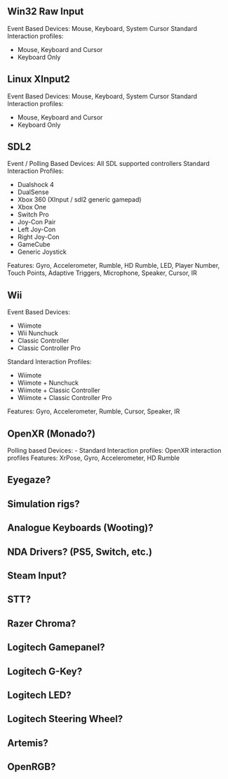 ## Win32 Raw Input
Event Based
Devices: Mouse, Keyboard, System Cursor
Standard Interaction profiles: 

- Mouse, Keyboard and Cursor
- Keyboard Only

## Linux XInput2
Event Based
Devices: Mouse, Keyboard, System Cursor
Standard Interaction profiles:

- Mouse, Keyboard and Cursor
- Keyboard Only

## SDL2
Event / Polling Based
Devices: All SDL supported controllers
Standard Interaction Profiles: 

- Dualshock 4
- DualSense
- Xbox 360 (XInput / sdl2 generic gamepad)
- Xbox One
- Switch Pro
- Joy-Con Pair
- Left Joy-Con
- Right Joy-Con
- GameCube
- Generic Joystick

Features: Gyro, Accelerometer, Rumble, HD Rumble, LED, Player Number, Touch Points, Adaptive Triggers, Microphone, Speaker, Cursor, IR

## Wii
Event Based
Devices: 

- Wiimote
- Wii Nunchuck
- Classic Controller
- Classic Controller Pro

Standard Interaction Profiles: 

- Wiimote
- Wiimote + Nunchuck
- Wiimote + Classic Controller
- Wiimote + Classic Controller Pro

Features: Gyro, Accelerometer, Rumble, Cursor, Speaker, IR

## OpenXR (Monado?)
Polling based
Devices: -
Standard Interaction profiles: OpenXR interaction profiles
Features: XrPose, Gyro, Accelerometer, HD Rumble

## Eyegaze?
## Simulation rigs?
## Analogue Keyboards (Wooting)?
## NDA Drivers? (PS5, Switch, etc.)
## Steam Input?
## STT?
## Razer Chroma?
## Logitech Gamepanel?
## Logitech G-Key?
## Logitech LED?
## Logitech Steering Wheel?
## Artemis?
## OpenRGB?
